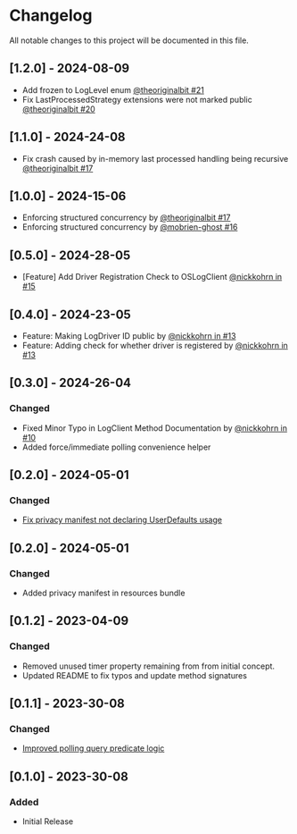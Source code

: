 # Changelog

All notable changes to this project will be documented in this file.

## [1.2.0] - 2024-08-09

- Add frozen to LogLevel enum [@theoriginalbit #21](https://github.com/CheekyGhost-Labs/OSLogClient/pull/21)
- Fix LastProcessedStrategy extensions were not marked public [@theoriginalbit #20](https://github.com/CheekyGhost-Labs/OSLogClient/pull/20)

## [1.1.0] - 2024-24-08

- Fix crash caused by in-memory last processed handling being recursive [@theoriginalbit #17](https://github.com/CheekyGhost-Labs/OSLogClient/pull/19)

## [1.0.0] - 2024-15-06

- Enforcing structured concurrency by [@theoriginalbit #17](https://github.com/CheekyGhost-Labs/OSLogClient/pull/17)
- Enforcing structured concurrency by [@mobrien-ghost #16](https://github.com/CheekyGhost-Labs/OSLogClient/pull/16)

## [0.5.0] - 2024-28-05

- [Feature] Add Driver Registration Check to OSLogClient [@nickkohrn in #15](https://github.com/CheekyGhost-Labs/OSLogClient/pull/15)

## [0.4.0] - 2024-23-05

- Feature: Making LogDriver ID public by [@nickkohrn in #13](https://github.com/CheekyGhost-Labs/OSLogClient/pull/14)
- Feature: Adding check for whether driver is registered by [@nickkohrn in #13](https://github.com/CheekyGhost-Labs/OSLogClient/pull/13)


## [0.3.0] - 2024-26-04

### Changed

- Fixed Minor Typo in LogClient Method Documentation by [@nickkohrn in #10](https://github.com/CheekyGhost-Labs/OSLogClient/pull/10)
- Added force/immediate polling convenience helper

## [0.2.0] - 2024-05-01

### Changed

- [Fix privacy manifest not declaring UserDefaults usage](https://github.com/CheekyGhost-Labs/OSLogClient/pull/8)

## [0.2.0] - 2024-05-01

### Changed

- Added privacy manifest in resources bundle

## [0.1.2] - 2023-04-09

### Changed

- Removed unused timer property remaining from from initial concept.
- Updated README to fix typos and update method signatures


## [0.1.1] - 2023-30-08

### Changed

- [Improved polling query predicate logic](https://github.com/CheekyGhost-Labs/OSLogClient/pull/2)

## [0.1.0] - 2023-30-08

### Added

- Initial Release

